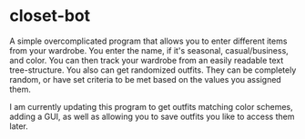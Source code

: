 # closet-bot
A simple overcomplicated program that allows you to enter different items from your wardrobe. You enter the name, if it's seasonal, casual/business, and color. You can then track your wardrobe from an easily readable text tree-structure. You also can get randomized outfits. They can be completely random, or have set criteria to be met based on the values you assigned them.

I am currently updating this program to get outfits matching color schemes, adding a GUI, as well as allowing you to save outfits you like to access them later.
